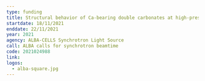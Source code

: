 ```yaml
---
type: funding
title: Structural behavior of Ca-bearing double carbonates at high-pressure high-temperature conditions
startdate: 18/11/2021
enddate: 22/11/2021
year: 2021
agency: ALBA-CELLS Synchrotron Light Source
call: ALBA calls for synchrotron beamtime
code: 2021024988
link:
logos:
  - alba-square.jpg
---
```

